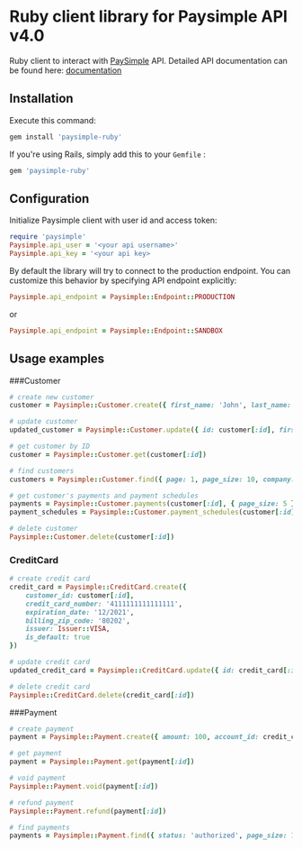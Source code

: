 # Ruby client library for Paysimple API v4.0

Ruby client to interact with [PaySimple] API. Detailed API documentation can be found here: [documentation]

## Installation

Execute this command:

```ruby
gem install 'paysimple-ruby'
```

If you're using Rails, simply add this to your `Gemfile` :

```ruby
gem 'paysimple-ruby'
```

## Configuration

Initialize Paysimple client with user id and access token:

```ruby
require 'paysimple'
Paysimple.api_user = '<your api username>'
Paysimple.api_key = '<your api key>
```

By default the library will try to connect to the production endpoint. You can customize this behavior by specifying API endpoint explicitly:

```ruby
Paysimple.api_endpoint = Paysimple::Endpoint::PRODUCTION
```

or

```ruby
Paysimple.api_endpoint = Paysimple::Endpoint::SANDBOX
```

## Usage examples

###Customer

```ruby
# create new customer
customer = Paysimple::Customer.create({ first_name: 'John', last_name: 'Doe' })

# update customer
updated_customer = Paysimple::Customer.update({ id: customer[:id], first_name: 'John', last_name: 'Smith' })

# get customer by ID
customer = Paysimple::Customer.get(customer[:id])

# find customers
customers = Paysimple::Customer.find({ page: 1, page_size: 10, company: 'ABC company' })

# get customer's payments and payment schedules
payments = Paysimple::Customer.payments(customer[:id], { page_size: 5 })
payment_schedules = Paysimple::Customer.payment_schedules(customer[:id], { page_size: 5 })

# delete customer
Paysimple::Customer.delete(customer[:id])
```

### CreditCard

```ruby
# create credit card
credit_card = Paysimple::CreditCard.create({
	customer_id: customer[:id],
    credit_card_number: '4111111111111111',
    expiration_date: '12/2021',
    billing_zip_code: '80202',
    issuer: Issuer::VISA,
    is_default: true
})

# update credit card
updated_credit_card = Paysimple::CreditCard.update({ id: credit_card[:id], ... })

# delete credit card
Paysimple::CreditCard.delete(credit_card[:id])
```

###Payment

```ruby
# create payment
payment = Paysimple::Payment.create({ amount: 100, account_id: credit_card[:id] })

# get payment
payment = Paysimple::Payment.get(payment[:id])

# void payment
Paysimple::Payment.void(payment[:id])

# refund payment
Paysimple::Payment.refund(payment[:id])

# find payments
payments = Paysimple::Payment.find({ status: 'authorized', page_size: 10 })
```

[PaySimple]:http://www.paysimple.com
[documentation]:http://developer.paysimple.com/documentation/